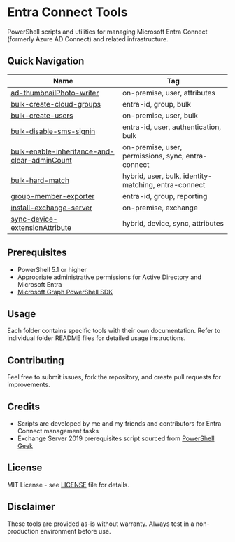 # Entra Connect Tools

PowerShell scripts and utilities for managing Microsoft Entra Connect (formerly Azure AD Connect) and related infrastructure.

## Quick Navigation

| Name | Tag |
|------|-----|
| [ad-thumbnailPhoto-writer](ad-thumbnailPhoto-writer) | on-premise, user, attributes |
| [bulk-create-cloud-groups](bulk-create-cloud-groups) | entra-id, group, bulk |
| [bulk-create-users](bulk-create-users) | on-premise, user, bulk |
| [bulk-disable-sms-signin](bulk-disable-sms-signin) | entra-id, user, authentication, bulk |
| [bulk-enable-inheritance-and-clear-adminCount](bulk-enable-inheritance-and-clear-adminCount) | on-premise, user, permissions, sync, entra-connect |
| [bulk-hard-match](bulk-hard-match) | hybrid, user, bulk, identity-matching, entra-connect |
| [group-member-exporter](group-member-exporter) | entra-id, group, reporting |
| [install-exchange-server](install-exchange-server) | on-premise, exchange |
| [sync-device-extensionAttribute](sync-device-extensionAttribute) | hybrid, device, sync, attributes |

## Prerequisites

* PowerShell 5.1 or higher
* Appropriate administrative permissions for Active Directory and Microsoft Entra
* [Microsoft Graph PowerShell SDK](https://learn.microsoft.com/en-us/powershell/microsoftgraph/installation?view=graph-powershell-1.0)

## Usage

Each folder contains specific tools with their own documentation. Refer to individual folder README files for detailed usage instructions.

## Contributing

Feel free to submit issues, fork the repository, and create pull requests for improvements.

## Credits

* Scripts are developed by me and my friends and contributors for Entra Connect management tasks
* Exchange Server 2019 prerequisites script sourced from [PowerShell Geek](https://www.powershellgeek.com/powershell-scripts/)

## License

MIT License - see [LICENSE](LICENSE) file for details.

## Disclaimer

These tools are provided as-is without warranty. Always test in a non-production environment before use.
